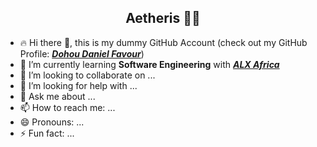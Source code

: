 <h2 align="center">Aetheris 🌼🗻</h2>

- 🔥 Hi there 👋, this is my dummy GitHub Account (check out my GitHub Profile: <strong><em><a href="https://github.com/dohoudaniel">Dohou Daniel Favour</a></em></strong>)
- 🌱 I’m currently learning <strong>Software Engineering</strong> with <strong><em><a href="https://alxafrica.com">ALX Africa</a></em></strong>
- 👯 I’m looking to collaborate on ...
- 🤔 I’m looking for help with ...
- 💬 Ask me about ...
- 📫 How to reach me: ...
- 😄 Pronouns: ...
- ⚡ Fun fact: ...

<!--  -->
